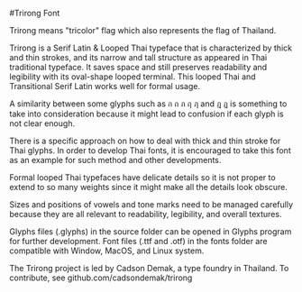 #Trirong Font

Trirong means "tricolor" flag which also represents the flag of Thailand.

Trirong is a Serif Latin & Looped Thai typeface that is characterized by thick and thin strokes, and its narrow and tall structure as appeared in Thai traditional typeface.  It saves space and still preserves readability and legibility with its oval-shape looped terminal. This looped Thai and Transitional Serif Latin works well for formal usage.

A similarity between some glyphs such as ก ถ ภ ฤ ฦ and ฎ ฏ is something to  take into consideration because it might lead to  confusion if each glyph is not clear enough.

There is a specific approach on how to deal with thick and thin stroke for Thai glyphs. In order to develop Thai fonts, it is encouraged to take this font as an example for such method and other developments.

Formal looped Thai typefaces have delicate details so it is not proper to extend to so many weights since it might make all the details look obscure.

Sizes and positions of vowels and tone marks need to be managed carefully because they are all relevant to readability, legibility, and overall textures.

Glyphs files (.glyphs) in the source folder can be opened in Glyphs program for further development.
Font files (.ttf and .otf) in the fonts folder are compatible with Window, MacOS, and Linux system.

The Trirong project is led by Cadson Demak, a type foundry in Thailand. To contribute, see github.com/cadsondemak/trirong
